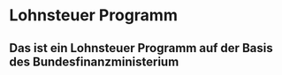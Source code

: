 # Lohnsteuer Programm

## Das ist ein Lohnsteuer Programm auf der Basis des Bundesfinanzministerium

